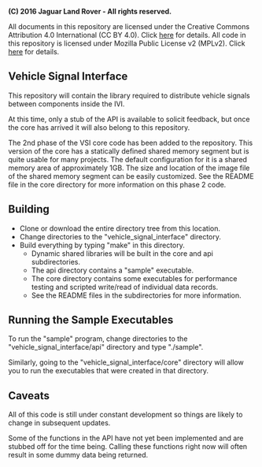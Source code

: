 **(C) 2016 Jaguar Land Rover - All rights reserved.**

All documents in this repository are licensed under the Creative
Commons Attribution 4.0 International (CC BY 4.0). Click
[here](https://creativecommons.org/licenses/by/4.0/) for details.
All code in this repository is licensed under Mozilla Public License
v2 (MPLv2). Click [here](https://www.mozilla.org/en-US/MPL/2.0/) for
details.

## Vehicle Signal Interface
This repository will contain the library required to distribute vehicle signals
between components inside the IVI.

At this time, only a stub of the API is available to solicit feedback, but once
the core has arrived it will also belong to this repository.

The 2nd phase of the VSI core code has been added to the repository.  This
version of the core has a statically defined shared memory segment but is
quite usable for many projects.  The default configuration for it is a shared
memory area of approximately 1GB.  The size and location of the image file of
the shared memory segment can be easily customized.  See the README file in
the core directory for more information on this phase 2 code.

## Building

* Clone or download the entire directory tree from this location.
* Change directories to the "vehicle_signal_interface" directory.
* Build everything by typing "make" in this directory.
    * Dynamic shared libraries will be built in the core and api subdirectories.
    * The api directory contains a "sample" executable.
    * The core directory contains some executables for performance testing and
      scripted write/read of individual data records.
    * See the README files in the subdirectories for more information.

## Running the Sample Executables

To run the "sample" program, change directories to the
"vehicle_signal_interface/api" directory and type "./sample".

Similarly, going to the "vehicle_signal_interface/core" directory will allow
you to run the executables that were created in that directory.

## Caveats

All of this code is still under constant development so things are likely to
change in subsequent updates.

Some of the functions in the API have not yet been implemented and are stubbed
off for the time being.  Calling these functions right now will often result
in some dummy data being returned.
